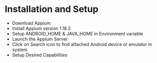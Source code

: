 # Installation and Setup
* Download Appium
* Install Appium version 1.18.3
* Setup ANDROID_HOME & JAVA_HOME in Environment variable
* Launch the Appium Server
* Click on Search icon to find attached Android device or emulator in system
* Setup Desired Capabilities